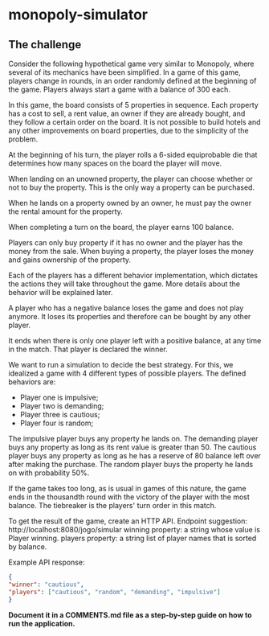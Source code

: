 # monopoly-simulator

## The challenge

Consider the following hypothetical game very similar to Monopoly, where several of its mechanics have been simplified. In a game of this game, players change in rounds, in an order randomly defined at the beginning of the game. Players always start a game with a balance of 300 each.

In this game, the board consists of 5 properties in sequence. Each property has a cost to sell, a rent value, an owner if they are already bought, and they follow a certain order on the board. It is not possible to build hotels and any other improvements on board properties, due to the simplicity of the problem.

At the beginning of his turn, the player rolls a 6-sided equiprobable die that determines how many spaces on the board the player will move.

When landing on an unowned property, the player can choose whether or not to buy the property. This is the only way a property can be purchased.

When he lands on a property owned by an owner, he must pay the owner the rental amount for the property.

When completing a turn on the board, the player earns 100 balance.

Players can only buy property if it has no owner and the player has the money from the sale. When buying a property, the player loses the money and gains ownership of the property.

Each of the players has a different behavior implementation, which dictates the actions they will take throughout the game. More details about the behavior will be explained later.

A player who has a negative balance loses the game and does not play anymore. It loses its properties and therefore can be bought by any other player.

It ends when there is only one player left with a positive balance, at any time in the match. That player is declared the winner.

We want to run a simulation to decide the best strategy. For this, we idealized a game with 4 different types of possible players. The defined behaviors are:

-   Player one is impulsive;
-   Player two is demanding;
-   Player three is cautious;
-   Player four is random;

The impulsive player buys any property he lands on.
The demanding player buys any property as long as its rent value is greater than 50.
The cautious player buys any property as long as he has a reserve of 80 balance left over after making the purchase.
The random player buys the property he lands on with probability 50%.

If the game takes too long, as is usual in games of this nature, the game ends in the thousandth round with the victory of the player with the most balance. The tiebreaker is the players' turn order in this match.

To get the result of the game, create an HTTP API.
Endpoint suggestion: http://localhost:8080/jogo/simular
winning property: a string whose value is Player winning.
players property: a string list of player names that is sorted by balance.

Example API response:

```JSON
{
"winner": "cautious",
"players": ["cautious", "random", "demanding", "impulsive"]
}
```

**Document it in a COMMENTS.md file as a step-by-step guide on how to run the application.**
